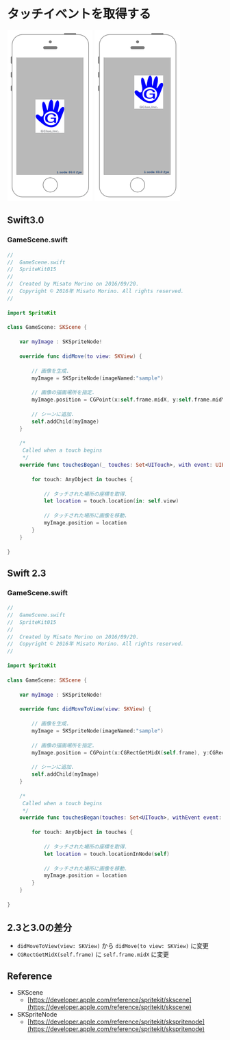 # タッチイベントを取得する

![Preview spritekit015_001](img/spritekit015_001.png) ![Preview spritekit015_001](img/spritekit015_002.png)

## Swift3.0
### GameScene.swift
```swift
//
//  GameScene.swift
//  SpriteKit015
//
//  Created by Misato Morino on 2016/09/20.
//  Copyright © 2016年 Misato Morino. All rights reserved.
//

import SpriteKit

class GameScene: SKScene {
    
    var myImage : SKSpriteNode!
    
    override func didMove(to view: SKView) {
        
        // 画像を生成.
        myImage = SKSpriteNode(imageNamed:"sample")
        
        // 画像の描画場所を指定.
        myImage.position = CGPoint(x:self.frame.midX, y:self.frame.midY);
        
        // シーンに追加.
        self.addChild(myImage)
    }
    
    /*
     Called when a touch begins
     */
    override func touchesBegan(_ touches: Set<UITouch>, with event: UIEvent?) {
        
        for touch: AnyObject in touches {
            
            // タッチされた場所の座標を取得.
            let location = touch.location(in: self.view)
            
            // タッチされた場所に画像を移動.
            myImage.position = location
        }
    }
    
} 
```

## Swift 2.3
### GameScene.swift
```swift 
//
//  GameScene.swift
//  SpriteKit015
//
//  Created by Misato Morino on 2016/09/20.
//  Copyright © 2016年 Misato Morino. All rights reserved.
//

import SpriteKit

class GameScene: SKScene {
    
    var myImage : SKSpriteNode!
    
    override func didMoveToView(view: SKView) {
        
        // 画像を生成.
        myImage = SKSpriteNode(imageNamed:"sample")
        
        // 画像の描画場所を指定.
        myImage.position = CGPoint(x:CGRectGetMidX(self.frame), y:CGRectGetMidY(self.frame));
        
        // シーンに追加.
        self.addChild(myImage)
    }
    
    /*
     Called when a touch begins
     */
    override func touchesBegan(touches: Set<UITouch>, withEvent event: UIEvent?) {
        
        for touch: AnyObject in touches {
            
            // タッチされた場所の座標を取得.
            let location = touch.locationInNode(self)
            
            // タッチされた場所に画像を移動.
            myImage.position = location
        }
    }
    
} 
```

## 2.3と3.0の差分
* ```didMoveToView(view: SKView)``` から ```didMove(to view: SKView)``` に変更
* ```CGRectGetMidX(self.frame)``` に ```self.frame.midX``` に変更

## Reference
* SKScene
    * [https://developer.apple.com/reference/spritekit/skscene](https://developer.apple.com/reference/spritekit/skscene)
* SKSpriteNode
    * [https://developer.apple.com/reference/spritekit/skspritenode](https://developer.apple.com/reference/spritekit/skspritenode)
